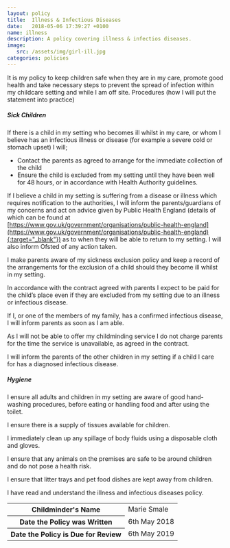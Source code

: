 ```yaml
---
layout: policy
title:  Illness & Infectious Diseases
date:   2018-05-06 17:39:27 +0100
name: illness
description: A policy covering illness & infectios diseases.
image:
   src: /assets/img/girl-ill.jpg
categories: policies
---
```


It is my policy to keep children safe when they are in my care, promote good health and take necessary steps to prevent the spread of infection within my childcare setting and while I am off site.
Procedures (how I will put the statement into practice)

##### Sick Children
If there is a child in my setting who becomes ill whilst in my care, or whom I believe has an infectious illness or disease (for example a severe cold or stomach upset) I will;
+ Contact the parents as agreed to arrange for the immediate collection of the child
+ Ensure the child is excluded from my setting until they have been well for 48 hours,
or in accordance with Health Authority guidelines.

If I believe a child in my setting is suffering from a disease or illness which requires notification to the authorities, I will inform the parents/guardians of my concerns and act on advice given by Public Health England (details of which can be found at [https://www.gov.uk/government/organisations/public-health-england](https://www.gov.uk/government/organisations/public-health-england){:target="_blank"}) as to when they will be able to return to my setting. I will also inform Ofsted of any action taken.

I make parents aware of my sickness exclusion policy and keep a record of the arrangements for the exclusion of a child should they become ill whilst in my setting.

In accordance with the contract agreed with parents I expect to be paid for the child’s place even if they are excluded from my setting due to an illness or infectious disease.

If I, or one of the members of my family, has a confirmed infectious disease, I will inform parents as soon as I am able.

As I will not be able to offer my childminding service I do not charge parents for the time the service is unavailable, as agreed in the contract.

I will inform the parents of the other children in my setting if a child I care for has a diagnosed infectious disease.

##### Hygiene

I ensure all adults and children in my setting are aware of good hand-washing procedures, before eating or handling food and after using the toilet.

I ensure there is a supply of tissues available for children.

I immediately clean up any spillage of body fluids using a disposable cloth and gloves.

I ensure that any animals on the premises are safe to be around children and do not pose a health risk.

I ensure that litter trays and pet food dishes are kept away from children.

I have read and understand the illness and infectious diseases policy.

<table class="table table-bordered mt-5 mb-5">
  <tbody>
    <tr>
      <th scope="row">Childminder's Name </th>
      <td>Marie Smale</td>
    </tr>
    <tr>
      <th scope="row">Date the Policy was Written</th>
      <td>6th May 2018</td>
    </tr>
    <tr>
      <th scope="row">Date the Policy is Due for Review</th>
      <td>6th May 2019</td>
    </tr>
  </tbody>
</table>
